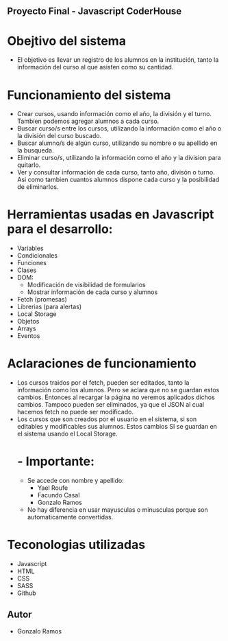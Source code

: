 ## Proyecto Final -  Javascript CoderHouse

# Obejtivo del sistema

- El objetivo es llevar un registro de los alumnos en la institución, tanto la información del curso al que asisten como su cantidad.

# Funcionamiento del sistema

- Crear cursos, usando información como el año, la división y el turno. Tambíen podemos agregar alumnos a cada curso.
- Buscar curso/s entre los cursos, utilizando la información como el año o la división del curso buscado.
- Buscar alumno/s de algún curso, utilizando su nombre o su apellido en la busqueda.
- Eliminar curso/s, utilizando la información como el año y la division para quitarlo.
- Ver y consultar información de cada curso, tanto año, divisón o turno. Asi como tambien cuantos alumnos dispone cada curso y la posibilidad de eliminarlos.

# Herramientas usadas en Javascript para el desarrollo:
 
 - Variables
 - Condicionales
 - Funciones
 - Clases
 - DOM:
    - Modificación de visibilidad de formularios 
    - Mostrar información de cada curso y alumnos
 - Fetch (promesas)
 - Librerias (para alertas)
 - Local Storage
 - Objetos
 - Arrays
 - Eventos

# Aclaraciones de funcionamiento

- Los cursos traidos por el fetch, pueden ser editados, tanto la información como los alumnos. Pero se aclara que no se guardan estos cambios. Entonces al recargar la página no veremos aplicados dichos cambios. Tampoco pueden ser eliminados, ya que el JSON al cual hacemos fetch no puede ser modificado.
- Los cursos que son creados por el usuario en el sistema, si son editables y modificables sus alumnos. Estos cambios SI se guardan en el sistema usando el Local Storage.
    # - Importante:
    - Se accede con nombre y apellido:
        - Yael Roufe
        - Facundo Casal
        - Gonzalo Ramos 
    - No hay diferencia en usar mayusculas o minusculas porque son automaticamente convertidas.

# Teconologias utilizadas

- Javascript
- HTML
- CSS
- SASS
- Github

## Autor
- Gonzalo Ramos

